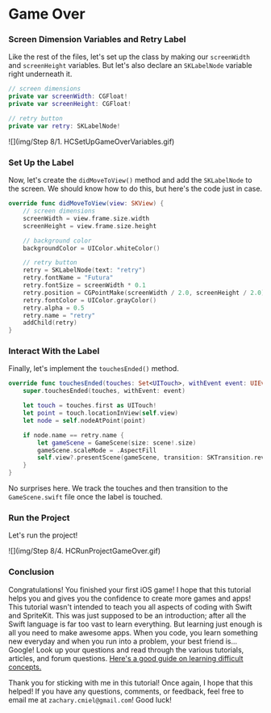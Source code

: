# Game Over

### Screen Dimension Variables and Retry Label

Like the rest of the files, let's set up the class by making our `screenWidth`
and `screenHeight` variables. But let's also declare an `SKLabelNode` variable
right underneath it.

```swift
// screen dimensions
private var screenWidth: CGFloat!
private var screenHeight: CGFloat!

// retry button
private var retry: SKLabelNode!
```

![](img/Step 8/1. HCSetUpGameOverVariables.gif)

### Set Up the Label

Now, let's create the `didMoveToView()` method and add the `SKLabelNode` to the
screen. We should know how to do this, but here's the code just in case.

```swift
override func didMoveToView(view: SKView) {
	// screen dimensions
	screenWidth = view.frame.size.width
	screenHeight = view.frame.size.height

	// background color
	backgroundColor = UIColor.whiteColor()

	// retry button
	retry = SKLabelNode(text: "retry")
	retry.fontName = "Futura"
	retry.fontSize = screenWidth * 0.1
	retry.position = CGPointMake(screenWidth / 2.0, screenHeight / 2.0)
  	retry.fontColor = UIColor.grayColor()
	retry.alpha = 0.5
	retry.name = "retry"
	addChild(retry)
}
```

### Interact With the Label

Finally, let's implement the `touchesEnded()` method.

```swift
override func touchesEnded(touches: Set<UITouch>, withEvent event: UIEvent?) {
	super.touchesEnded(touches, withEvent: event)

	let touch = touches.first as UITouch!
	let point = touch.locationInView(self.view)
	let node = self.nodeAtPoint(point)

	if node.name == retry.name {
		let gameScene = GameScene(size: scene!.size)
		gameScene.scaleMode = .AspectFill
		self.view?.presentScene(gameScene, transition: SKTransition.revealWithDirection(.Left, duration: 0.5))
	}
}
```

No surprises here. We track the touches and then transition to the
`GameScene.swift` file once the label is touched.

### Run the Project

Let's run the project!

![](img/Step 8/4. HCRunProjectGameOver.gif)

### Conclusion

Congratulations! You finished your first iOS game! I hope that this tutorial
helps you and gives you the confidence to create more games and apps! This
tutorial wasn't intended to teach you all aspects of coding with Swift and
SpriteKit. This was just supposed to be an introduction; after all the Swift
language is far too vast to learn everything. But learning just enough is all
you need to make awesome apps. When you code, you learn something new everyday
and when you run into a problem, your best friend is... Google! Look up your
questions and read through the various tutorials, articles, and forum questions.
[Here's a good guide on learning difficult concepts.](https://medium.com/learning-new-stuff/a-simple-technique-to-learn-hard-stuff-ffaa7879bf7c#.x5eeecmiw)

Thank you for sticking with me in this tutorial! Once again, I hope that this
helped! If you have any questions, comments, or feedback, feel free to email me
at `zachary.cmiel@gmail.com`! Good luck!

